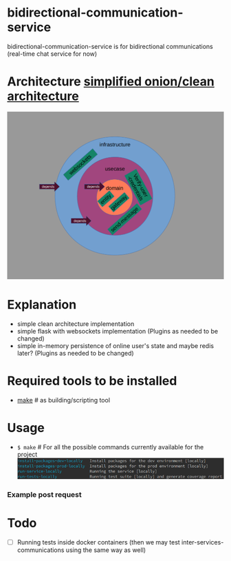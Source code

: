 # bidirectional-communication-service

bidirectional-communication-service is for bidirectional communications (real-time chat service for now)

# Architecture [simplified onion/clean architecture](https://blog.cleancoder.com/uncle-bob/2012/08/13/the-clean-architecture.html)

![bidirectional-communication-service_architecture](bidirectional-communication-service_architecture.png)

# Explanation

- simple clean architecture implementation
- simple flask with websockets implementation (Plugins as needed to be changed)
- simple in-memory persistence of online user's state and maybe redis later? (Plugins as needed to be changed)

# Required tools to be installed

- [make](https://www.gnu.org/software/make/) # as building/scripting tool

# Usage

- `$ make` # For all the possible commands currently available for the project
  ![current_make_list](current_make_list.png)

### Example post request

# Todo
- [ ] Running tests inside docker containers (then we may test inter-services-communications using the same way as well)